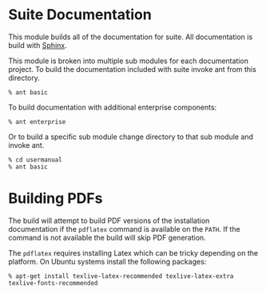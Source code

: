 # Suite Documentation

This module builds all of the documentation for suite. All documentation is build with 
[Sphinx](http://sphinx-doc.org/).

This module is broken into multiple sub modules for each documentation project. To build the documentation included with suite invoke ant from this directory.

    % ant basic
    
To build documentation with additional enterprise components:

    % ant enterprise

Or to build a specific sub module change directory to that sub module and invoke ant.

    % cd usermanual
    % ant basic

# Building PDFs

The build will attempt to build PDF versions of the installation documentation
if the `pdflatex` command is available on the ``PATH``. If the command is
not available the build will skip PDF generation.

The ``pdflatex`` requires installing Latex which can be tricky depending on the
platform. On Ubuntu systems install the following packages:

    % apt-get install texlive-latex-recommended texlive-latex-extra texlive-fonts-recommended
